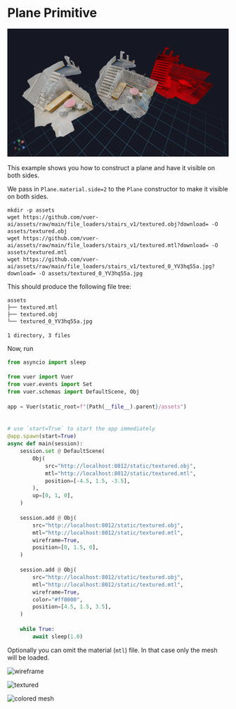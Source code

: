 
# Plane Primitive

![obj files](figures/object_files/obj_files.png)

This example shows you how to construct a plane and have it visible on both sides.

We pass in `Plane.material.side=2` to the `Plane` constructor to make it visible on both sides.

```shell
mkdir -p assets
wget https://github.com/vuer-ai/assets/raw/main/file_loaders/stairs_v1/textured.obj?download= -O assets/textured.obj
wget https://github.com/vuer-ai/assets/raw/main/file_loaders/stairs_v1/textured.mtl?download= -O assets/textured.mtl
wget https://github.com/vuer-ai/assets/raw/main/file_loaders/stairs_v1/textured_0_YV3hq55a.jpg?download= -O assets/textured_0_YV3hq55a.jpg
```

This should produce the following file tree:
```
assets
├── textured.mtl
├── textured.obj
└── textured_0_YV3hq55a.jpg

1 directory, 3 files
```

Now, run

```python
from asyncio import sleep

from vuer import Vuer
from vuer.events import Set
from vuer.schemas import DefaultScene, Obj

app = Vuer(static_root=f"{Path(__file__).parent}/assets")


# use `start=True` to start the app immediately
@app.spawn(start=True)
async def main(session):
    session.set @ DefaultScene(
        Obj(
            src="http://localhost:8012/static/textured.obj",
            mtl="http://localhost:8012/static/textured.mtl",
            position=[-4.5, 1.5, -3.5],
        ),
        up=[0, 1, 0],
    )

    session.add @ Obj(
        src="http://localhost:8012/static/textured.obj",
        mtl="http://localhost:8012/static/textured.mtl",
        wireframe=True,
        position=[0, 1.5, 0],
    )

    session.add @ Obj(
        src="http://localhost:8012/static/textured.obj",
        mtl="http://localhost:8012/static/textured.mtl",
        wireframe=True,
        color="#ff0000",
        position=[4.5, 1.5, 3.5],
    )

    while True:
        await sleep(1.0)
```


Optionally you can omit the material (`mtl`) file. In that case only the mesh will be loaded.

![wireframe](figures/object_files/wireframe.png)

![textured](figures/object_files/textured_mesh.png)

![colored mesh](figures/object_files/colored_mesh.png)
